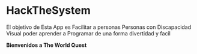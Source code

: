 # HackTheSystem

El objetivo de Esta App es Facilitar a personas Personas con Discapacidad Visual poder aprender a Programar de una forma divertidad y facil

**Bienvenidos a The World Quest**
